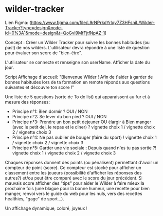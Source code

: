 # wilder-tracker

Lien Figma: (https://www.figma.com/file/L9rNPrkdYrlqv7Z3HFsniL/Wilder-Tracker?type=design&node-id=0%3A1&mode=design&t=QoGvI9MfFjtfNpAZ-1)

Concept : Créer un Wilder Tracker pour suivre les bonnes habitudes (ou pas!) de nos wilders.
L'utilisateur devra répondre à une liste de question pour évaluer son score de "bien-être".

L'utilisateur se connecte et renseigne son userName.
Afficher la date du jour.

Script Affichage d'accueil:
"Bienvenue Wilder !
Afin de t'aider à garder de bonnes habitudes lors de ta formation en remote réponds aux questions suivantes et découvre ton score !"

Une liste de 5 questions (sorte de To do list) qui apparaissent au fur et à mesure des réponses:
- Principe n°1: Bien dormir ? OUI / NON
- Principe n°2: Se lever du bon pied ? OUI / NON
- Principe n°3: Prendre un bon petit dejeuner OU élargir à Bien manger (avec le petit dej, le repas et le diner) ? vignette choix 1 / vignette choix 2 / vignette choix 3
- Principe n°4: Ne pas oublier de bouger (faire du sport) ! vignette choix 1 / vignette choix 2 / vignette choix 3
- Principe n°5: Garder une vie sociale : Depuis quand n'es tu pas sortie ?! vignette choix 1 / vignette choix 2 / vignette choix 3

Chaques réponses donnent des points (ou pénalisent) permettant d'avoir un compteur de point (score).
Ce compteur est stocké pour afficher un classement entre les joueurs (possibilité d'afficher les réponses des autres?) et/ou peut être comparé avec le score du jour précédent.
Si mauvais score afficher des "tips" pour aider le Wilder à faire mieux la prochaine fois (une blague pour la bonne humeur, une recette pour bien manger, renvoi vers le guide du web pour les nuls, vers des recettes healthies, "gage" de sport...).

Un affichage dynamique, coloré, joyeux !
